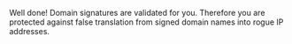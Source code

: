 Well done! Domain signatures are validated for you. Therefore you are 
protected against false translation from signed domain names into rogue IP 
addresses.
